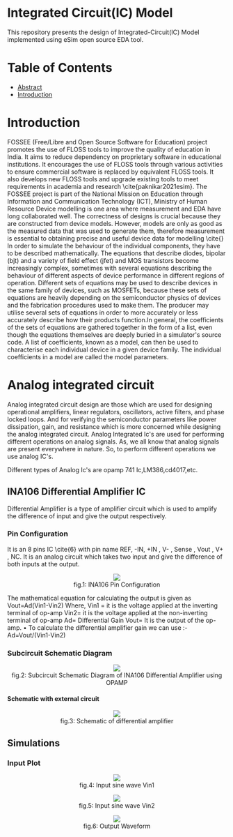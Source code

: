 # Integrated Circuit(IC) Model

This repository presents the design of Integrated-Circuit(IC) Model implemented using eSim open source EDA tool.

# Table of Contents

- [Abstract](#Abstract)
- [Introduction](#Introduction)


# Introduction

FOSSEE (Free/Libre and Open Source Software for Education) project promotes the use of FLOSS tools to improve the quality of education in India. It aims to reduce dependency on proprietary software in educational institutions. It encourages the use of FLOSS tools through various activities to ensure commercial software is replaced by equivalent FLOSS tools. It also develops new FLOSS tools and upgrade existing tools to meet requirements in academia and research \cite{paknikar2021esim}.
The FOSSEE project is part of the National Mission on Education through Information and Communication Technology (ICT), Ministry of Human Resource Device modelling is one area where measurement and EDA have long collaborated well. The correctness of designs is crucial because they are constructed from device models.
However, models are only as good as the measured data that was used to generate them, therefore measurement is essential to obtaining precise and useful device data for modelling \cite{} In order to simulate the behaviour of the individual components, they have to be described mathematically. The equations that describe diodes, bipolar (bjt) and a variety of field effect (jfet) and MOS transistors become increasingly complex, sometimes with several equations describing the behaviour of different aspects of device performance in different regions of operation. Different sets of equations may be used to describe devices in the same family of devices, such as MOSFETs, because these sets of equations are heavily depending on the semiconductor physics of devices and the fabrication procedures used to make them. The producer may utilise several sets of equations in order to more accurately or less accurately describe how their products function.In general, the coefficients of the sets of equations are gathered together in the form of a list, even though the equations themselves are deeply buried in a simulator's source code. A list of coefficients, known as a model, can then be used to characterise each individual device in a given device family. The individual coefficients in a model are called the model parameters.


# Analog integrated circuit

Analog integrated circuit design are those which are used for designing operational amplifiers, linear regulators, oscillators, active filters, and phase locked loops. And for verifying the semiconductor parameters like power dissipation, gain, and resistance which is more concerned while designing the analog integrated circuit.
Analog Integrated Ic's are used for performing different operations on analog signals. As, we all know that analog signals are present everywhere in nature. So, to perform different operations we use analog IC's.

Different types of Analog Ic's are opamp 741 Ic,LM386,cd4017,etc.

## INA106 Differential Amplifier IC

Differential Amplifier is a type of amplifier circuit which is used to amplify the difference of input and give the output respectively.

### Pin Configuration

It is an 8 pins IC \cite{6} with pin name REF, -IN, +IN , V- , Sense , Vout , V+ , NC.  It is an analog circuit which takes two input and give the difference of both inputs at the output.

</p>
<p align="center">
  <img src="https://user-images.githubusercontent.com/90523478/194776865-56133d90-b082-449a-8c25-cc44b4dd8114.jpg"></br>
   fig.1: INA106 Pin Configuration 
</p>

The mathematical equation for calculating the output is given as
Vout=Ad(Vin1-Vin2)
Where,
Vin1 = it is the voltage applied at the inverting terminal of op-amp
Vin2= it is the voltage applied at the non-inverting terminal of op-amp
Ad= Differential Gain
Vout= It is the output of the op-amp.
• To calculate the differential amplifier gain we can use :-
Ad=Vout/(Vin1-Vin2)


### Subcircuit Schematic Diagram


</p>
<p align="center">
  <img src="https://user-images.githubusercontent.com/90523478/194777014-3fed0704-346b-40a3-b787-04e01139257c.jpg"></br>
   fig.2: Subcircuit Schematic Diagram of INA106 Differential Amplifier using OPAMP 
</p>

#### Schematic with external circuit


</p>
<p align="center">
  <img src="https://user-images.githubusercontent.com/90523478/194777098-27316c0c-6512-4ed1-9853-354622c7da23.jpg"></br>
   fig.3: Schematic of differential amplifier 
</p>



## Simulations

### Input Plot

</p>
<p align="center">
  <img src="https://user-images.githubusercontent.com/90523478/194777250-74fb1f81-0a43-4fe6-bf44-02a9ed3f9811.jpg"></br>
   fig.4: Input sine wave Vin1
</p>

</p>
<p align="center">
  <img src="https://user-images.githubusercontent.com/90523478/194777302-b339fa4d-7bb0-45bd-a579-02990d590a8f.jpg"></br>
   fig.5: Input sine wave Vin2
</p>

</p>
<p align="center">
  <img src="https://user-images.githubusercontent.com/90523478/194777335-991ee6cb-1fc8-4187-842b-5efb74a2cb8e.jpg"></br>
   fig.6: Output Waveform

</p>
